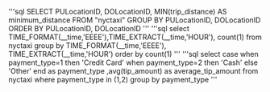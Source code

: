 '''sql
SELECT
  PULocationID,
  DOLocationID,
  MIN(trip_distance) AS minimum_distance
FROM "nyctaxi"
GROUP BY PULocationID, DOLocationID
ORDER BY PULocationID, DOLocationID
'''
'''sql
select TIME_FORMAT(__time,'EEEE'),TIME_EXTRACT(__time,'HOUR'), count(1) from nyctaxi group by TIME_FORMAT(__time,'EEEE'), TIME_EXTRACT(__time,'HOUR') order by count(1)
'''
'''sql
select case when payment_type=1 then 'Credit Card' when payment_type=2 then 'Cash' else 'Other' end as payment_type ,avg(tip_amount) as average_tip_amount from nyctaxi where payment_type in (1,2) group by payment_type
'''